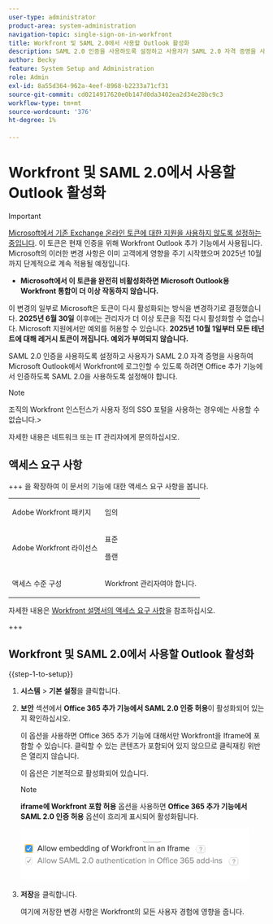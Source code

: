 ```yaml
---
user-type: administrator
product-area: system-administration
navigation-topic: single-sign-on-in-workfront
title: Workfront 및 SAML 2.0에서 사용할 Outlook 활성화
description: SAML 2.0 인증을 사용하도록 설정하고 사용자가 SAML 2.0 자격 증명을 사용하여 Microsoft Outlook에서 Workfront에 로그인할 수 있도록 하려면 Office 추가 기능에서 인증하도록 SAML 2.0을 사용하도록 설정해야 합니다.
author: Becky
feature: System Setup and Administration
role: Admin
exl-id: 8a55d364-962a-4eef-8968-b2233a71cf31
source-git-commit: cd0214917620e0b147d0da3402ea2d34e28bc9c3
workflow-type: tm+mt
source-wordcount: '376'
ht-degree: 1%

---
```


# Workfront 및 SAML 2.0에서 사용할 Outlook 활성화

>[!IMPORTANT]
>
>[Microsoft에서 기존 Exchange 온라인 토큰에 대한 지원을 사용하지 않도록 설정하는 중입니다](https://learn.microsoft.com/en-us/office/dev/add-ins/outlook/faq-nested-app-auth-outlook-legacy-tokens). 이 토큰은 현재 인증을 위해 Workfront Outlook 추가 기능에서 사용됩니다. Microsoft의 이러한 변경 사항은 이미 고객에게 영향을 주기 시작했으며 2025년 10월까지 단계적으로 계속 적용될 예정입니다.
>
>* **Microsoft에서 이 토큰을 완전히 비활성화하면 Microsoft Outlook용 Workfront 통합이 더 이상 작동하지 않습니다.**
>
>이 변경의 일부로 Microsoft은 토큰이 다시 활성화되는 방식을 변경하기로 결정했습니다. **2025년 6월 30일** 이후에는 관리자가 더 이상 토큰을 직접 다시 활성화할 수 없습니다. Microsoft 지원에서만 예외를 허용할 수 있습니다. **2025년 10월 1일부터 모든 테넌트에 대해 레거시 토큰이 꺼집니다. 예외가 부여되지 않습니다.**

SAML 2.0 인증을 사용하도록 설정하고 사용자가 SAML 2.0 자격 증명을 사용하여 Microsoft Outlook에서 Workfront에 로그인할 수 있도록 하려면 Office 추가 기능에서 인증하도록 SAML 2.0을 사용하도록 설정해야 합니다.

>[!NOTE]
>
>조직의 Workfront 인스턴스가 사용자 정의 SSO 포털을 사용하는 경우에는 사용할 수 없습니다.>
>
>자세한 내용은 네트워크 또는 IT 관리자에게 문의하십시오.

## 액세스 요구 사항

+++ 을 확장하여 이 문서의 기능에 대한 액세스 요구 사항을 봅니다.

<table style="table-layout:auto"> 
 <col> 
 <col> 
 <tbody> 
  <tr> 
   <td role="rowheader">Adobe Workfront 패키지</td> 
   <td><p>임의</p></td> 
  </tr> 
  <tr> 
   <td role="rowheader">Adobe Workfront 라이선스</td> 
   <td><p>표준</p><p>플랜</p></td> 
  </tr> 
  <tr> 
   <td role="rowheader">액세스 수준 구성</td> 
   <td> <p>Workfront 관리자여야 합니다.</p> </p> </td> 
  </tr> 
 </tbody> 
</table>

자세한 내용은 [Workfront 설명서의 액세스 요구 사항](/help/quicksilver/administration-and-setup/add-users/access-levels-and-object-permissions/access-level-requirements-in-documentation.md)을 참조하십시오.

+++

## Workfront 및 SAML 2.0에서 사용할 Outlook 활성화

{{step-1-to-setup}}

1. **시스템** > **기본 설정**&#x200B;을 클릭합니다.

1. **보안** 섹션에서 **Office 365 추가 기능에서 SAML 2.0 인증 허용**&#x200B;이 활성화되어 있는지 확인하십시오.

   이 옵션을 사용하면 Office 365 추가 기능에 대해서만 Workfront을 Iframe에 포함할 수 있습니다. 클릭할 수 있는 콘텐츠가 포함되어 있지 않으므로 클릭재킹 위반은 열리지 않습니다.

   이 옵션은 기본적으로 활성화되어 있습니다.

   >[!NOTE]
   >
   >**iframe에 Workfront 포함 허용** 옵션을 사용하면 **Office 365 추가 기능에서 SAML 2.0 인증 허용** 옵션이 흐리게 표시되어 활성화됩니다.
   >
   >![포함 옵션 허용](assets/if-you-enable.png)
   >

1. **저장**&#x200B;을 클릭합니다.

   여기에 저장한 변경 사항은 Workfront의 모든 사용자 경험에 영향을 줍니다.
